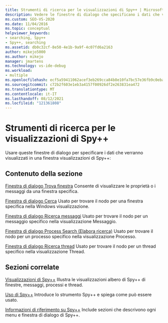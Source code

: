 ```yaml
---
title: Strumenti di ricerca per le visualizzazioni di Spy++ | Microsoft Docs
description: Vedere le finestre di dialogo che specificano i dati che verranno visualizzati da una finestra visualizzazioni di Spy++. Le finestre di dialogo includono Finestra di ricerca, Ricerca finestre, Ricerca messaggi, Ricerca processi e Ricerca thread.
ms.custom: SEO-VS-2020
ms.date: 11/04/2016
ms.topic: conceptual
helpviewer_keywords:
- searching, Spy++
- Spy++, searching
ms.assetid: db0c32cf-8e50-4e1b-9a9f-4c07fd6a2163
author: mikejo5000
ms.author: mikejo
manager: jmartens
ms.technology: vs-ide-debug
ms.workload:
- multiple
ms.openlocfilehash: ecf5a59411062acef3eb269cca84b8e10fa7bc57e36fb9c0eba70ef68168d4a2
ms.sourcegitcommit: c72b2f603e1eb3a4157f00926df2e263831ea472
ms.translationtype: MT
ms.contentlocale: it-IT
ms.lasthandoff: 08/12/2021
ms.locfileid: "121361808"
---
```

# <a name="search-tools-for-spy-views"></a>Strumenti di ricerca per le visualizzazioni di Spy++
Usare queste finestre di dialogo per specificare i dati che verranno visualizzati in una finestra visualizzazioni di Spy++:

## <a name="in-this-section"></a>Contenuto della sezione
 [Finestra di dialogo Trova finestra](../debugger/find-window-dialog-box.md) Consente di visualizzare le proprietà o i messaggi da una finestra specifica.

 [Finestra di dialogo Cerca](../debugger/window-search-dialog-box.md) Usato per trovare il nodo per una finestra specifica nella Windows visualizzazione.

 [Finestra di dialogo Ricerca messaggi](../debugger/message-search-dialog-box.md) Usato per trovare il nodo per un messaggio specifico nella visualizzazione Messaggio.

 [Finestra di dialogo Process Search (Elabora ricerca)](../debugger/process-search-dialog-box.md) Usato per trovare il nodo per un processo specifico nella visualizzazione Processo.

 [Finestra di dialogo Ricerca thread](../debugger/thread-search-dialog-box.md) Usato per trovare il nodo per un thread specifico nella visualizzazione Thread.

## <a name="related-sections"></a>Sezioni correlate
 [Visualizzazioni di Spy++](../debugger/spy-increment-views.md) Illustra le visualizzazioni albero di Spy++ di finestre, messaggi, processi e thread.

 [Uso di Spy++](../debugger/using-spy-increment.md) Introduce lo strumento Spy++ e spiega come può essere usato.

 [Informazioni di riferimento su Spy++](../debugger/spy-increment-reference.md) Include sezioni che descrivono ogni menu e finestra di dialogo di Spy++.
